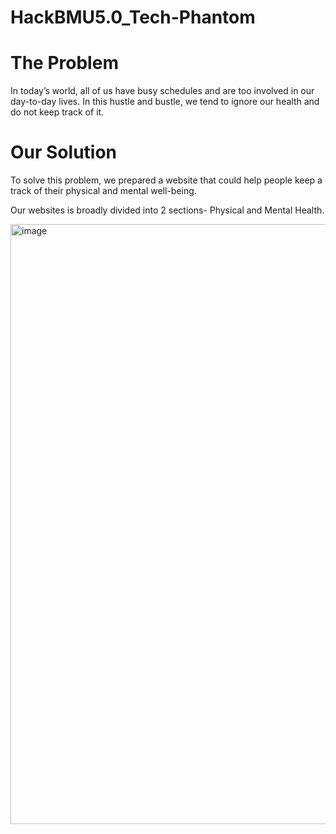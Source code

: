 # HackBMU5.0_Tech-Phantom

# The Problem
In today’s world, all of us have busy schedules and are too involved in our day-to-day lives. In this hustle and bustle, we tend to ignore our health and do not keep track of it.

# Our Solution
To solve this problem, we prepared a website that could help people keep a track of their physical and mental well-being.

Our websites is broadly divided into 2 sections- Physical and Mental Health.

<img width="960" alt="image" src="https://user-images.githubusercontent.com/72097687/154788432-4ad12042-1215-40c5-9fab-65b0629fd229.png">
